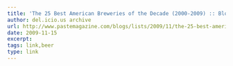 ```yaml
---
title: 'The 25 Best American Breweries of the Decade (2000-2009) :: Blogs :: List of the Day :: Paste'
author: del.icio.us archive
url: http://www.pastemagazine.com/blogs/lists/2009/11/the-25-best-american-breweries-of-the-decade-2000-.html
date: 2009-11-15
excerpt: 
tags: link,beer
type: link
---
```

